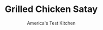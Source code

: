---
layout: ../../layouts/MarkdownPostLayout.astro
title: Grilled Chicken Satay
author: America's Test Kitchen
pubDate: 2023-03-15
description: "Sweet and spicy peanut sauce perfectly complements tender chicken satay."
image_url: https://res.cloudinary.com/hksqkdlah/image/upload/ar_1:1,c_fill,dpr_2.0,f_auto,fl_lossy.progressive.strip_profile,g_faces:auto,q_auto:low,w_344/41708-sfs-grilled-chicken-satay-18
tags: ["Main Courses","Asian","Chicken","Grilling & Barbecue"]
calories: 2169
protein: 51
carbohydrates: 30
fats: 
fiber: 2
ingredients: ["⅓ cup, peanut butter","⅓ cup, coconut milk","3 tablespoons, lime juice (2 limes)","2 , scallions, sliced thin","2 tablespoons, packed brown sugar","2 tablespoons, chopped fresh cilantro","1 tablespoon, Sriracha sauce","1 tablespoon, fish sauce","1 , garlic clove, minced","½ teaspoon, curry powder","⅓ cup, coconut milk","4 , scallions, sliced thin","¼ cup, packed brown sugar","¼ cup, chopped fresh cilantro","3 tablespoons, fish sauce","2 tablespoons, Sriracha sauce","2 , garlic cloves, minced","½ teaspoon, curry powder","4 (6- to 8-ounce), boneless, skinless chicken breasts, trimmed","6–8 (10-inch) wooden, skewers soaked in water for at least 30 minutes"]
serves: 4
time: "1¼ hours, plus.1 hour marinating"
instructions: ["FOR THE PEANUT SAUCE: Process all ingredients in food processor until smooth, about 1 minute. Transfer to serving bowl and set aside. (Sauce can be refrigerated for up to 3 days. Let sit at room temperature for 30 minutes before serving.)","FOR THE SATAY: In clean, dry workbowl, process coconut milk, scallions, sugar, cilantro, fish sauce, Sriracha, garlic, and curry powder to coarse puree, about 30 seconds. Transfer marinade to bowl.","Working with 1 chicken breast at a time, place breast on cutting board with tapered end facing edge of counter. Slice breast lengthwise diagonally on bias into ¼-inch-thick strips. Transfer chicken to bowl with marinade. Cover bowl and refrigerate chicken for at least 1 hour or up to 12 hours.","Thread chicken strips tightly onto skewers, using 5 to 6 strips per skewer and leaving no more than ¾ inch of skewer exposed on either end.","FOR A CHARCOAL GRILL: Open bottom vent completely. Light large chimney starter filled with charcoal briquettes (6 quarts). When top coals are partially covered with ash, pour evenly over half of grill. Set cooking grate in place, cover, and open lid vent completely. Heat grill until hot, about 5 minutes.","FOR A GAS GRILL: Turn all burners to high, cover, and heat grill until hot, about 15 minutes. Leave all burners on high.","Clean and oil cooking grate. Arrange skewers on grill (over coals if using charcoal) and cook (covered if using gas) until chicken is charred around edges and just cooked through, 3 to 5 minutes per side. Transfer to platter. Serve with peanut sauce."]
nutrition: ["1063 mg Potassium","550 mg Phosphorus","79 mg Calcium","3 mg Iron","150 mg Magnesium","1801 mg Sodium","2 mg Zinc","24 g Fat","22 mg Niacin (B3)","7 g Monounsaturated","3 g Polyunsaturated","17 mg Vitamin C","1 IU Vitamin D","144 mg Cholesterol","10 g Saturated","2 g Fiber","69 µg Folate (food)","23 g Sugars","55 µg Vitamin K","30 g Carbs","69 µg Folate equivalent (total)","51 g Protein","3 mg Vitamin E","1 mg Vitamin B6","35 µg Vitamin A","542 kcal Energy","20 g Sugars, added","2169 calories"]
notes: "Either dark or light brown sugar will work in this recipe. The number of skewers you use may vary depending on how tightly you pack the chicken."
---